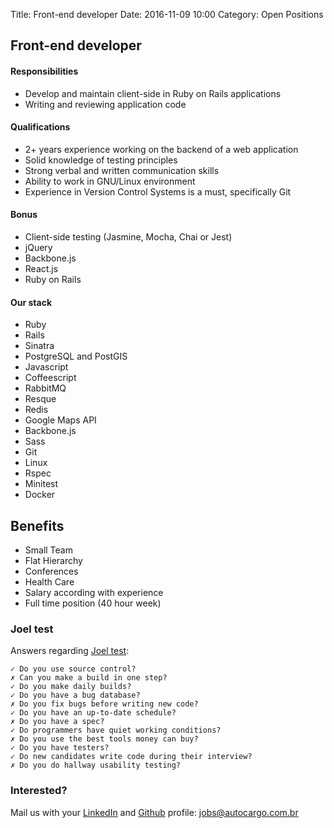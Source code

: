 Title: Front-end developer
Date: 2016-11-09 10:00
Category: Open Positions

## Front-end developer

#### Responsibilities

* Develop and maintain client-side in Ruby on Rails applications
* Writing and reviewing application code

#### Qualifications

* 2+ years experience working on the backend of a web application
* Solid knowledge of testing principles
* Strong verbal and written communication skills
* Ability to work in GNU/Linux environment
* Experience in Version Control Systems is a must, specifically Git

#### Bonus

* Client-side testing (Jasmine, Mocha, Chai or Jest)
* jQuery
* Backbone.js
* React.js
* Ruby on Rails

#### Our stack

* Ruby
* Rails
* Sinatra
* PostgreSQL and PostGIS
* Javascript
* Coffeescript
* RabbitMQ
* Resque
* Redis
* Google Maps API
* Backbone.js
* Sass
* Git
* Linux
* Rspec
* Minitest
* Docker

## Benefits

* Small Team
* Flat Hierarchy
* Conferences
* Health Care
* Salary according with experience
* Full time position (40 hour week)

### Joel test

Answers regarding [Joel test](http://www.joelonsoftware.com/articles/fog0000000043.html):

```
✓ Do you use source control?
✗ Can you make a build in one step?
✓ Do you make daily builds?
✓ Do you have a bug database?
✗ Do you fix bugs before writing new code?
✓ Do you have an up-to-date schedule?
✗ Do you have a spec?
✓ Do programmers have quiet working conditions?
✗ Do you use the best tools money can buy?
✓ Do you have testers?
✓ Do new candidates write code during their interview?
✗ Do you do hallway usability testing?
```
### Interested?

Mail us with your [LinkedIn](https://linkedin.com) and [Github](https://github.com) profile: [jobs@autocargo.com.br](mailto:jobs@autocargo.com.br)


